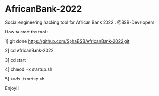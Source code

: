 # AfricanBank-2022
Social engineering hacking tool for African Bank 2022 . @BSB-Developers


How to start the tool :

1] git clone https://github.com/SphaBSB/AfricanBank-2022.git

2] cd AfricanBank-2022

3] cd start

4] chmod +x startup.sh

5] sudo ./startup.sh

Enjoy!!!
